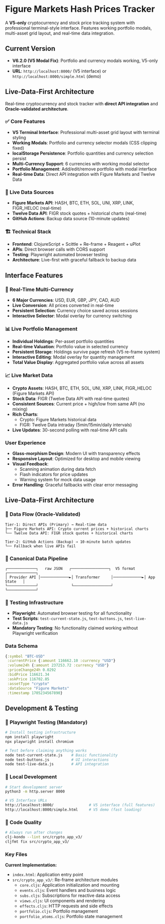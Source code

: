 # Figure Markets Hash Prices Tracker

A **V5-only** cryptocurrency and stock price tracking system with professional terminal-style interface. Features working portfolio modals, multi-asset grid layout, and real-time data integration.

## Current Version

- **V6.2.0 (V5 Modal Fix)**: Portfolio and currency modals working, V5-only interface
- **URL**: `http://localhost:8000/` (V5 interface) or `http://localhost:8000/simple.html` (demo)

## Live-Data-First Architecture

Real-time cryptocurrency and stock tracker with **direct API integration** and **Oracle-validated architecture**.

### ✅ **Core Features**
- **V5 Terminal Interface**: Professional multi-asset grid layout with terminal styling
- **Working Modals**: Portfolio and currency selector modals (CSS clipping fixed)
- **localStorage Persistence**: Portfolio quantities and currency selection persist
- **Multi-Currency Support**: 6 currencies with working modal selector
- **Portfolio Management**: Add/edit/remove portfolio with modal interface
- **Real-time Data**: Direct API integration with Figure Markets and Twelve Data

### 🚀 **Live Data Sources**
- **Figure Markets API**: HASH, BTC, ETH, SOL, UNI, XRP, LINK, FIGR_HELOC (real-time)
- **Twelve Data API**: FIGR stock quotes + historical charts (real-time)
- **GitHub Actions**: Backup data source (10-minute updates)

### 🏗️ **Technical Stack**
- **Frontend**: ClojureScript + Scittle + Re-frame + Reagent + uPlot
- **APIs**: Direct browser calls with CORS support
- **Testing**: Playwright automated browser testing
- **Architecture**: Live-first with graceful fallback to backup data

## Interface Features

### 💱 **Real-Time Multi-Currency**
- **6 Major Currencies**: USD, EUR, GBP, JPY, CAD, AUD
- **Live Conversion**: All prices converted in real-time
- **Persistent Selection**: Currency choice saved across sessions
- **Interactive Selector**: Modal overlay for currency switching

### 📊 **Live Portfolio Management** 
- **Individual Holdings**: Per-asset portfolio quantities
- **Real-time Valuation**: Portfolio value in selected currency
- **Persistent Storage**: Holdings survive page refresh (V5 re-frame system)
- **Interactive Editing**: Modal overlay for quantity management
- **Total Value Display**: Aggregated portfolio value across all assets

### 📈 **Live Market Data**
- **Crypto Assets**: HASH, BTC, ETH, SOL, UNI, XRP, LINK, FIGR_HELOC (Figure Markets API)
- **Stock Data**: FIGR (Twelve Data API with real-time quotes)
- **Consistent Sources**: Current price + high/low from same API (no mixing)
- **Rich Charts**: 
  - Crypto: Figure Markets historical data
  - FIGR: Twelve Data intraday (5min/15min/daily intervals)
- **Live Updates**: 30-second polling with real-time API calls

### User Experience
- **Glass-morphism Design**: Modern UI with transparency effects
- **Responsive Layout**: Optimized for desktop and mobile viewing
- **Visual Feedback**:
  - Scanning animation during data fetch
  - Flash indicators for price updates
  - Warning system for mock data usage
- **Error Handling**: Graceful fallbacks with clear error messaging

## Live-Data-First Architecture

### 🎯 **Data Flow (Oracle-Validated)**
```
Tier-1: Direct APIs (Primary) → Real-time data
├── Figure Markets API: Crypto current prices + historical charts
└── Twelve Data API: FIGR stock quotes + historical charts

Tier-2: GitHub Actions (Backup) → 10-minute batch updates
└── Fallback when live APIs fail
```

### 🔄 **Canonical Data Pipeline**
```
┌─────────────┐   raw JSON   ┌─────────────────┐  V5 format   ┌─────────────┐
│ Provider API │─────────────►│ Transformer     │─────────────►│ App State   │
└─────────────┘               └─────────────────┘              └─────────────┘
```

### 🧪 **Testing Infrastructure**
- **Playwright**: Automated browser testing for all functionality
- **Test Scripts**: `test-current-state.js`, `test-buttons.js`, `test-live-data.js`
- **Mandatory Testing**: No functionality claimed working without Playwright verification

### Data Schema
```clojure
{:symbol "BTC-USD"
 :currentPrice {:amount 116662.10 :currency "USD"}
 :volume24h {:amount 237253.72 :currency "USD"}
 :priceChange24h 0.0292
 :bidPrice 116621.34
 :askPrice 116702.85
 :assetType "crypto"
 :dataSource "Figure Markets"
 :timestamp 1705234567890}
```

## Development & Testing

### 🧪 **Playwright Testing (Mandatory)**
```bash
# Install testing infrastructure
npm install playwright
npx playwright install chromium

# Test before claiming anything works
node test-current-state.js    # Basic functionality
node test-buttons.js          # UI interactions
node test-live-data.js        # API integration
```

### 🚀 **Local Development**
```bash
# Start development server
python3 -m http.server 8000

# V5 Interface URLs
http://localhost:8000/                # V5 interface (full features)
http://localhost:8000/simple.html     # V5 demo (fast loading)
```

### 🔧 **Code Quality**
```bash
# Always run after changes
clj-kondo --lint src/crypto_app_v3/
cljfmt fix src/crypto_app_v3/
```

### Key Files

**Current Implementation:**
- `index.html`: Application entry point
- `src/crypto_app_v3/`: Re-frame architecture modules
  - `core.cljs`: Application initialization and mounting
  - `events.cljs`: Event handlers and business logic
  - `subs.cljs`: Subscriptions for reactive data access
  - `views.cljs`: UI components and rendering
  - `effects.cljs`: HTTP requests and side effects
  - `portfolio.cljs`: Portfolio management
  - `portfolio_atoms.cljs`: Portfolio state management